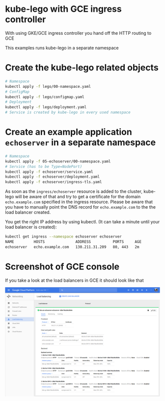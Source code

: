 # kube-lego with GCE ingress controller

With using GKE/GCE ingress controller you hand off the HTTP routing to GCE

This examples runs kube-lego in a separate namespace

# Create the kube-lego related objects

```bash
# Namespace
kubectl apply -f lego/00-namespace.yaml
# ConfigMap
kubectl apply -f lego/configmap.yaml
# Deployment
kubectl apply -f lego/deployment.yaml
# Service is created by kube-lego in every used namespace
```

# Create an example application `echoserver` in a separate namespace

```bash
# Namespace
kubectl apply -f 05-echoserver/00-namespace.yaml
# Service (has to be Type=NodePort)
kubectl apply -f echoserver/service.yaml
kubectl apply -f echoserver/deployment.yaml
kubectl apply -f echoserver/ingress-tls.yaml
```

As soon as the `ingress/echoserver` resource is added to the cluster, kube-lego
will be aware of that and try to get a certificate for the domain
`echo.example.com` specified in the ingress resource. Please be aware that you
have to manually point the DNS record for `echo.example.com` to the the load
balancer created.

You get the right IP address by using kubectl. (It can take a minute until your
load balancer is created):

```bash
kubectl get ingress --namespace echoserver echoserver
NAME         HOSTS              ADDRESS          PORTS     AGE
echoserver   echo.example.com   130.211.31.209   80, 443   2m
```

# Screenshot of GCE console

If you take a look at the load balancers in GCE it should look like that

![GCE load balancers](gce-lbc.png)
